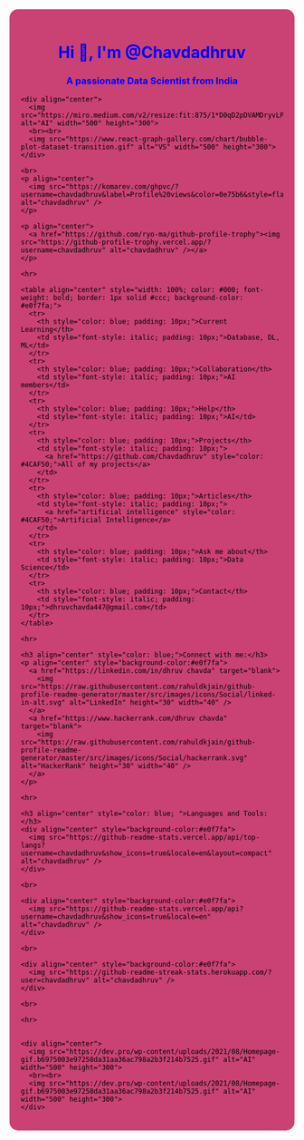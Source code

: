 <div style="background-color: rgba(195, 45, 100, 0.899); padding: 20px; border-radius: 15px; color: black;">
    <h1 align="center" style="color: blue;">Hi 👋, I'm @Chavdadhruv</h1>
    <h3 align="center" style="color: blue;">A passionate Data Scientist from India</h3>
  
    <div align="center">
      <img src="https://miro.medium.com/v2/resize:fit:875/1*D0qD2pDVAMDryvLP1kAVzA.gif" alt="AI" width="500" height="300">
      <br><br>
      <img src="https://www.react-graph-gallery.com/chart/bubble-plot-dataset-transition.gif" alt="VS" width="500" height="300">
    </div>
  
    <br>
    <p align="center"> 
      <img src="https://komarev.com/ghpvc/?username=chavdadhruv&label=Profile%20views&color=0e75b6&style=flat" alt="chavdadhruv" /> 
    </p>
  
    <p align="center"> 
      <a href="https://github.com/ryo-ma/github-profile-trophy"><img src="https://github-profile-trophy.vercel.app/?username=chavdadhruv" alt="chavdadhruv" /></a> 
    </p>
  
    <hr>
  
    <table align="center" style="width: 100%; color: #000; font-weight: bold; border: 1px solid #ccc; background-color: #e0f7fa;">
      <tr>
        <th style="color: blue; padding: 10px;">Current Learning</th>
        <td style="font-style: italic; padding: 10px;">Database, DL, ML</td>
      </tr>
      <tr>
        <th style="color: blue; padding: 10px;">Collaboration</th>
        <td style="font-style: italic; padding: 10px;">AI members</td>
      </tr>
      <tr>
        <th style="color: blue; padding: 10px;">Help</th>
        <td style="font-style: italic; padding: 10px;">AI</td>
      </tr>
      <tr>
        <th style="color: blue; padding: 10px;">Projects</th>
        <td style="font-style: italic; padding: 10px;">
          <a href="https://github.com/Chavdadhruv" style="color: #4CAF50;">All of my projects</a>
        </td>
      </tr>
      <tr>
        <th style="color: blue; padding: 10px;">Articles</th>
        <td style="font-style: italic; padding: 10px;">
          <a href="artificial intelligence" style="color: #4CAF50;">Artificial Intelligence</a>
        </td>
      </tr>
      <tr>
        <th style="color: blue; padding: 10px;">Ask me about</th>
        <td style="font-style: italic; padding: 10px;">Data Science</td>
      </tr>
      <tr>
        <th style="color: blue; padding: 10px;">Contact</th>
        <td style="font-style: italic; padding: 10px;">dhruvchavda447@gmail.com</td>
      </tr>
    </table>
  
    <hr>
  
    <h3 align="center" style="color: blue;">Connect with me:</h3>
    <p align="center" style="background-color:#e0f7fa">
      <a href="https://linkedin.com/in/dhruv chavda" target="blank">
        <img src="https://raw.githubusercontent.com/rahuldkjain/github-profile-readme-generator/master/src/images/icons/Social/linked-in-alt.svg" alt="LinkedIn" height="30" width="40" />
      </a>
      <a href="https://www.hackerrank.com/dhruv chavda" target="blank">
        <img src="https://raw.githubusercontent.com/rahuldkjain/github-profile-readme-generator/master/src/images/icons/Social/hackerrank.svg" alt="HackerRank" height="30" width="40" />
      </a>
    </p>
  
    <hr>
  
    <h3 align="center" style="color: blue; ">Languages and Tools:</h3>
    <div align="center" style="background-color:#e0f7fa">
      <img src="https://github-readme-stats.vercel.app/api/top-langs?username=chavdadhruv&show_icons=true&locale=en&layout=compact" alt="chavdadhruv" />
    </div>
  
    <br>
  
    <div align="center" style="background-color:#e0f7fa">
      <img src="https://github-readme-stats.vercel.app/api?username=chavdadhruv&show_icons=true&locale=en" alt="chavdadhruv" />
    </div>
  
    <br>
  
    <div align="center" style="background-color:#e0f7fa">
      <img src="https://github-readme-streak-stats.herokuapp.com/?user=chavdadhruv" alt="chavdadhruv" />
    </div>
  
    <br>
  
    <hr>
        

    <div align="center">
      <img src="https://dev.pro/wp-content/uploads/2021/08/Homepage-gif.b6975003e97258da31aa36ac798a2b3f214b7525.gif" alt="AI" width="500" height="300">
      <br><br>
      <img src="https://dev.pro/wp-content/uploads/2021/08/Homepage-gif.b6975003e97258da31aa36ac798a2b3f214b7525.gif" alt="AI" width="500" height="300">
    </div>
  </div>
